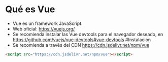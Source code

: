 # Qué es Vue
* Vue es un framework JavaScript.
* Web oficial: https://vuejs.org/
* Se recomienda instalar las Vue devtools para el navegador deseado, en https://github.com/vuejs/vue-devtools#vue-devtools
#Instalación
* Se recomienda a través del CDN https://cdn.jsdelivr.net/npm/vue
```html
<script src="https://cdn.jsdelivr.net/npm/vue"></script>
```
